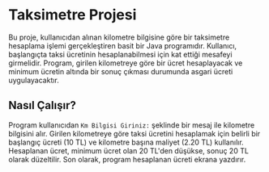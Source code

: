 # Taksimetre Projesi

Bu proje, kullanıcıdan alınan kilometre bilgisine göre bir taksimetre hesaplama işlemi gerçekleştiren basit bir Java programıdır. Kullanıcı, başlangıçta taksi ücretinin hesaplanabilmesi için kat ettiği mesafeyi girmelidir. Program, girilen kilometreye göre bir ücret hesaplayacak ve minimum ücretin altında bir sonuç çıkması durumunda asgari ücreti uygulayacaktır.

## Nasıl Çalışır?

Program kullanıcıdan `Km Bilgisi Giriniz:` şeklinde bir mesaj ile kilometre bilgisini alır.
Girilen kilometreye göre taksi ücretini hesaplamak için belirli bir başlangıç ücreti (10 TL) ve kilometre başına maliyet (2.20 TL) kullanılır.
Hesaplanan ücret, minimum ücret olan 20 TL'den düşükse, sonuç 20 TL olarak düzeltilir.
Son olarak, program hesaplanan ücreti ekrana yazdırır.
